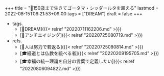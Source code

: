 +++
title = "🚀150歳まで生きてゴータマ・シッダールタを超える"
lastmod = 2022-08-15T06:21:53+09:00
tags = ["DREAM"]
draft = false
+++

-   tags.
    -   [🚀DREAM]({{< relref "20220711162206.md" >}})
    -   [🔖アンチエイジング]({{< relref "20220725080719.md" >}})
-   refs.
    -   [🦊人は努力で若返る]({{< relref "20220725080814.md" >}})
    -   [🎓経道とは仏教を統べる者]({{< relref "20220209195705.md" >}})
    -   [🎓幸福の統一理論を自分の言葉で定義したい]({{< relref "20220806094822.md" >}})
